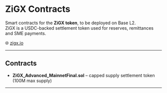 # ZiGX Contracts

Smart contracts for the **ZiGX token**, to be deployed on Base L2.  
ZiGX is a USDC-backed settlement token used for reserves, remittances and SME payments.

🌐 [zigx.io](https://zigx.io)

---

## Contracts
- **ZiGX_Advanced_MainnetFinal.sol** – capped supply settlement token (100M max supply)

---




